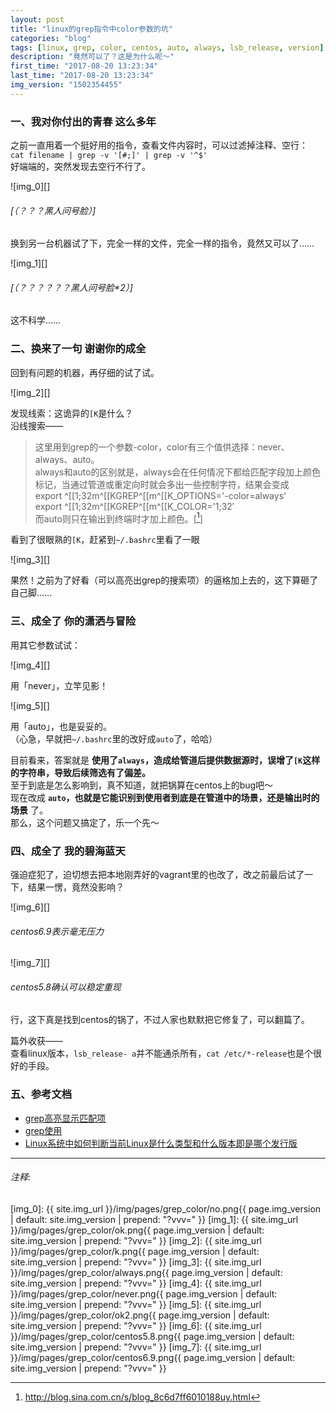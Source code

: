 ```yaml
---
layout: post
title: "linux的grep指令中color参数的坑"
categories: "blog"
tags: [linux, grep, color, centos, auto, always, lsb_release, version]
description: "竟然可以了？这是为什么呢～"
first_time: "2017-08-20 13:23:34"
last_time: "2017-08-20 13:23:34"
img_version: "1502354455"
---
```



### 一、我对你付出的青春 这么多年

之前一直用着一个挺好用的指令，查看文件内容时，可以过滤掉注释、空行：  
`cat filename | grep -v '[#;]' | grep -v '^$'`  
好端端的，突然发现去空行不行了。  

![img_0][]  

###### [（？？？黑人问号脸）]

换到另一台机器试了下，完全一样的文件，完全一样的指令，竟然又可以了……

![img_1][]  

###### [（？？？？？？黑人问号脸*2）]

这不科学……


### 二、换来了一句 谢谢你的成全

回到有问题的机器，再仔细的试了试。

![img_2][]

发现线索：这诡异的`[K`是什么？  
沿线搜索——

>这里用到grep的一个参数-color，color有三个值供选择：never、always、auto。  
always和auto的区别就是，always会在任何情况下都给匹配字段加上颜色标记，当通过管道或重定向时就会多出一些控制字符，结果会变成  
    export ^[[1;32m^[[KGREP^[[m^[[K_OPTIONS='-color=always'  
    export ^[[1;32m^[[KGREP^[[m^[[K_COLOR='1;32′  
而auto则只在输出到终端时才加上颜色。[[^note_0]]  

看到了很眼熟的`[K`，赶紧到`~/.bashrc`里看了一眼

![img_3][]

果然！之前为了好看（可以高亮出grep的搜索项）的逼格加上去的，这下算砸了自己脚……


### 三、成全了 你的潇洒与冒险

用其它参数试试：

![img_4][]

用「never」，立竿见影！

![img_5][]

用「auto」，也是妥妥的。  
（心急，早就把`~/.bashrc`里的改好成`auto`了，哈哈）  

目前看来，答案就是 **使用了`always`，造成给管道后提供数据源时，误增了`[K`这样的字符串，导致后续筛选有了偏差。**  
至于到底是怎么影响到，真不知道，就把锅算在centos上的bug吧～  
现在改成 **`auto`，也就是它能识别到使用者到底是在管道中的场景，还是输出时的场景** 了。  
那么，这个问题又搞定了，乐一个先～


### 四、成全了 我的碧海蓝天

强迫症犯了，迫切想去把本地刚弄好的vagrant里的也改了，改之前最后试了一下，结果一愣，竟然没影响？

![img_6][]

###### centos6.9表示毫无压力

![img_7][]

###### centos5.8确认可以稳定重现

行，这下真是找到centos的锅了，不过人家也默默把它修复了，可以翻篇了。

篇外收获——  
查看linux版本，`lsb_release- a`并不能通杀所有，`cat /etc/*-release`也是个很好的手段。


### 五、参考文档

* [grep高亮显示匹配项](http://blog.sina.com.cn/s/blog_8c6d7ff6010188uy.html)  
* [grep使用](http://www.cnblogs.com/dongzhiquan/archive/2013/01/09/2853879.html)  
* [Linux系统中如何判断当前Linux是什么类型和什么版本即是哪个发行版](https://www.crifan.com/how_to_check_which_linux_distribution_what_type_linux/)

---

###### 注释:
[^note_0]: <http://blog.sina.com.cn/s/blog_8c6d7ff6010188uy.html>


[img_0]: {{ site.img_url }}/img/pages/grep_color/no.png{{ page.img_version | default: site.img_version | prepend: "?vvv=" }}
[img_1]: {{ site.img_url }}/img/pages/grep_color/ok.png{{ page.img_version | default: site.img_version | prepend: "?vvv=" }}
[img_2]: {{ site.img_url }}/img/pages/grep_color/k.png{{ page.img_version | default: site.img_version | prepend: "?vvv=" }}
[img_3]: {{ site.img_url }}/img/pages/grep_color/always.png{{ page.img_version | default: site.img_version | prepend: "?vvv=" }}
[img_4]: {{ site.img_url }}/img/pages/grep_color/never.png{{ page.img_version | default: site.img_version | prepend: "?vvv=" }}
[img_5]: {{ site.img_url }}/img/pages/grep_color/ok2.png{{ page.img_version | default: site.img_version | prepend: "?vvv=" }}
[img_6]: {{ site.img_url }}/img/pages/grep_color/centos5.8.png{{ page.img_version | default: site.img_version | prepend: "?vvv=" }}
[img_7]: {{ site.img_url }}/img/pages/grep_color/centos6.9.png{{ page.img_version | default: site.img_version | prepend: "?vvv=" }}

